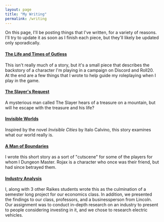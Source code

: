 ```yaml
---
layout: page
title: "My Writing"
permalink: /writing
---
```

On this page, I'll be posting things that I've written, for a variety of reasons. I'll try to update it as soon as I finish each piece, but they'll likely be updated only sporadically.

#### [The Life and Times of Gutless][gutless]

This isn't really much of a story, but it's a small piece that describes the backstory of a character I'm playing in a campaign on Discord and Roll20. At the end are a few things that I wrote to help guide my roleplaying when I play in the game.

#### [The Slayer's Request][slayer]

A mysterious man called The Slayer hears of a treasure on a mountain, but will he escape with the treasure and his life?

#### [Invisible Worlds][invisble]

Inspired by the novel *Invisible Cities* by Italo Calvino, this story examines what our world really is.

#### [A Man of Boundaries][man]

I wrote this short story as a sort of "cutscene" for some of the players for whom I Dungeon Master. Rojax is a character who once was their friend, but had since betrayed them.

#### [Industry Analysis][ia]

I, along with 3 other Raikes students wrote this as the culmination of a semester long project for our economics class. In addition, we presented the findings to our class, professors, and a businessperson from Lincoln. Our assignment was to conduct in-depth research on an industry to present to people considering investing in it, and we chose to research electric vehicles.

[slayer]: /docs/the_slayers_request.pdf
[invisble]: /docs/invisible_worlds.pdf
[man]: /docs/a_man_of_boundaries.pdf
[ia]: /docs/ia-report.pdf
[gutless]: /docs/gutless.pdf

